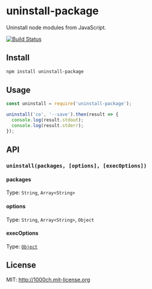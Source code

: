 # uninstall-package

Uninstall node modules from JavaScript.

[![Build Status](https://travis-ci.org/1000ch/install-unpackage.svg?branch=master)](https://travis-ci.org/1000ch/install-unpackage)

## Install

```sh
npm install uninstall-package
```

## Usage

```javascript
const uninstall = require('uninstall-package');

uninstall('co', '--save').then(result => {
  console.log(result.stdout);
  console.log(result.stderr);
});
```

## API

### `uninstall(packages, [options], [execOptions])`

#### packages

Type: `String`, `Array<String>`

#### options

Type: `String`, `Array<String>`, `Object`

#### execOptions

Type: [`Object`](https://nodejs.org/api/child_process.html#child_process_child_process_exec_command_options_callback)

## License

MIT: http://1000ch.mit-license.org
